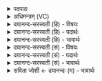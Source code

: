 <details><summary>पदपाठः</summary>

वसोः॑। प॒वित्र॑म्। अ॒सि॒। द्यौः। अ॒सि॒। पृ॒थि॒वी। अ॒सि॒। मा॒त॒रिश्व॑नः। घ॒र्मः। असि॒। वि॒श्वधा॒ इति॑ वि॒श्वधाः॑। अ॒सि॒। प॒र॒मेण॑। धाम्ना॑। दृꣳह॑स्व। मा। ह्वाः। मा। ते॒। य॒ज्ञप॑ति॒रिति॑ य॒ज्ञऽप॑तिः। ह्वा॒र्षी॒त्। २।
</details>

<details><summary>अधिमन्त्रम् (VC)</summary>

- यज्ञो देवता
- परमेष्ठी प्रजापतिर्ऋषिः
- स्वराट् आर्षी त्रिष्टुप्,
- धैवतः
</details>

<details><summary>दयानन्द-सरस्वती (हि) - विषयः</summary>

वह यज्ञ किस प्रकार का होता है, इस विषय का उपदेश अगले मन्त्र में किया है ॥
</details>

<details><summary>दयानन्द-सरस्वती (हि) - पदार्थः</summary>

पदार्थान्वयभाषाः -  हे विद्यायुक्त मनुष्य ! तू जो (वसोः) यज्ञ (पवित्रम्) शुद्धि का हेतु (असि) है। (द्यौः) जो विज्ञान के प्रकाश का हेतु और सूर्य की किरणों में स्थिर होनेवाला (असि) है। जो (पृथिवी) वायु के साथ देशदेशान्तरों में फैलनेवाला (असि) है। जो (मातरिश्वनः) वायु को (घर्मः) शुद्ध करनेवाला (असि) है। जो (विश्वधाः) संसार का धारण करनेवाला (असि) है तथा जो (परमेण) उत्तम (धाम्ना) स्थान से (दृꣳहस्व) सुख का बढ़ानेवाला है। इस यज्ञ का (मा) मत (ह्वाः) त्याग कर तथा (ते) तेरा (यज्ञपतिः) यज्ञ की रक्षा करनेवाला यजमान भी उसको (मा) न (ह्वार्षीत्) त्यागे। धात्वर्थ के अभिप्राय से यज्ञ शब्द का अर्थ तीन प्रकार का होता है अर्थात् एक जो इस लोक और परलोक के सुख के लिये विद्या, ज्ञान और धर्म के सेवन से वृद्ध अर्थात् बड़े-बड़े विद्वान् हैं, उनका सत्कार करना। दूसरा अच्छी प्रकार पदार्थों के गुणों के मेल और विरोध के ज्ञान से शिल्पविद्या का प्रत्यक्ष करना और तीसरा नित्य विद्वानों का समागम अथवा शुभगुण विद्या सुख धर्म और सत्य का नित्य दान करना है ॥२॥
</details>

<details><summary>दयानन्द-सरस्वती (हि) - भावार्थः</summary>

भावार्थभाषाः -  मनुष्य लोग अपनी विद्या और उत्तम क्रिया से जिस यज्ञ का सेवन करते हैं, उससे पवित्रता का प्रकाश, पृथिवी का राज्य, वायुरूपी प्राण के तुल्य राजनीति, प्रताप, सब की रक्षा, इस लोक और परलोक में सुख की वृद्धि, परस्पर कोमलता से वर्त्तना और कुटिलता का त्याग इत्यादि श्रेष्ठ गुण उत्पन्न होते हैं। इसलिये सब मनुष्यों को परोपकार तथा अपने सुख के लिये विद्या और पुरुषार्थ के साथ प्रीतिपूर्वक यज्ञ का अनुष्ठान नित्य करना चाहिये ॥२॥
</details>

<details><summary>दयानन्द-सरस्वती (सं) - विषयः</summary>

स यज्ञः कीदृशो भवतीत्युपदिश्यते ॥
</details>

<details><summary>दयानन्द-सरस्वती (सं) - पदार्थः</summary>

पदार्थान्वयभाषाः -  हे विद्वन्मनुष्य ! त्वं यो वसोर्वसुरयं यज्ञः पवित्रमसि पवित्रकारकोऽस्ति। द्यौरसि सूर्य्यरश्मिस्थो भवति। पृथिव्यसि वायुना सह विस्तृतो भवति। तथा मातरिश्वनो घर्मोऽसि वायोः शोधको भवति। विश्वधा असि संसारस्य सुखधारको भवति। परमेण धाम्ना सह दृंहस्व दृंहते वर्धते। तमिमं यज्ञं मा ह्वार्मा त्यज। तथा ते तव यज्ञपतिस्तं मा ह्वार्षीत् मा त्यजतु ॥२॥
</details>

<details><summary>दयानन्द-सरस्वती (सं) - भावार्थः</summary>

भावार्थभाषाः -  मनुष्याणां विद्याक्रियाभ्यां सम्यगनुष्ठितेन यज्ञेन पवित्रता प्रकाशः पृथिवी राज्यं वायुप्राणवद् राज्यनीतिः प्रतापः सर्वरक्षा अस्मिंल्लोके परलोके च परमसुखवृद्धिः परस्परमार्जवेन वर्त्तमानं कुटिलतात्यागश्च जायते। अत एव सर्वैर्मनुष्यैः परोपकाराय विद्यापुरुषार्थाभ्यां प्रीत्या नित्यमनुष्ठातव्य इति ॥२॥
</details>

<details><summary>सविता जोशी ← दयानन्दः (म) - भावार्थः</summary>

भावार्थभाषाः -  आपले ज्ञान व उत्तम कर्म यांनी माणसे जो यज्ञ करतात त्यामुळे पावित्र्य, पृथ्वीचे राज्य, शुद्ध वायुरूपी प्राणाप्रमाणे राजकारण, पराक्रम, सर्वांचे रक्षण, इहलोक व परलोकाच्या सुखात वाढ, परस्पर सौहार्द, कुटिलतेचा त्याग इत्यादी श्रेष्ठ गोष्टी उत्पन्न होतात त्यासाठी सर्व लोकांनी परोपकार करावा व आपल्या सुखासाठी विद्या प्राप्त करून पुरुषार्थाने व प्रेमाने यज्ञाचे सदैव अनुष्ठान करावे. (येथे यज्ञ तीन प्रकारचा असतो हे सांगितलेले आहे. अर्थात एक इहलोक व परलोकाचे सुख प्राप्त करण्याची विद्या, ज्ञानी व धार्मिक विद्वानांचा सत्कार, दुसरा पदार्थांच्या संयोग व वियोगाच्या ज्ञानाने शिल्प (हस्तकौशल्य) विद्येचे प्रात्यक्षिकीकरण आणि तिसरा सदैव विद्वानांची संगती, धर्म व सत्य यांचे पालन.
</details>